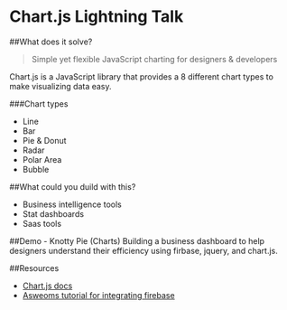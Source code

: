 # Chart.js Lightning Talk

##What does it solve?

>Simple yet flexible JavaScript charting for designers & developers

Chart.js is a JavaScript library that provides a 8 different chart types to make visualizing data easy.

###Chart types
* Line
* Bar
* Pie & Donut
* Radar
* Polar Area
* Bubble


##What could you duild with this?
* Business intelligence tools
* Stat dashboards
* Saas tools

##Demo - Knotty Pie (Charts)
Building a business dashboard to help designers understand their efficiency using firbase, jquery, and chart.js.

##Resources
* [Chart.js docs](http://www.chartjs.org/docs)
* [Asweoms tutorial for integrating firebase](http://mancdev.tumblr.com/post/143219080424/building-a-realtime-dashboard-with-firebase-and)
